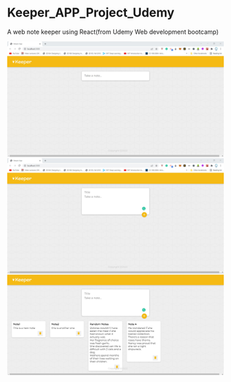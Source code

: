 # Keeper_APP_Project_Udemy
A web note keeper using React(from Udemy Web development bootcamp)

![alt text](https://github.com/gtm1224/Keeper_APP_Project_Udemy/blob/master/web_image/first.jpg?raw=true)
![alt text](https://github.com/gtm1224/Keeper_APP_Project_Udemy/blob/master/web_image/second.jpg?raw=true)
![alt text](https://github.com/gtm1224/Keeper_APP_Project_Udemy/blob/master/web_image/thrid.jpg?raw=true)
